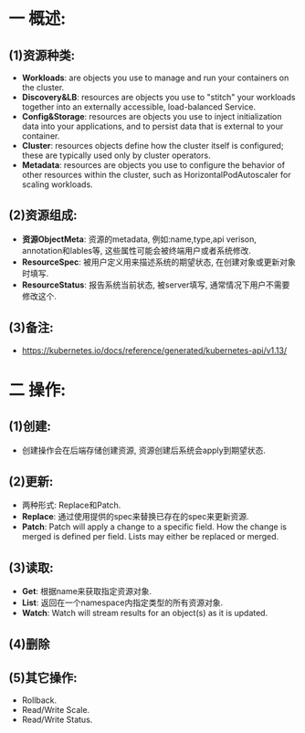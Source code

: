 # 一 概述:
## (1)资源种类:
- **Workloads**: are objects you use to manage and run your containers on the cluster.
- **Discovery&LB**: resources are objects you use to "stitch" your workloads together into an externally accessible, load-balanced Service.
- **Config&Storage**: resources are objects you use to inject initialization data into your applications, and to persist data that is external to your container.
- **Cluster**: resources objects define how the cluster itself is configured; these are typically used only by cluster operators.
- **Metadata**: resources are objects you use to configure the behavior of other resources within the cluster, such as HorizontalPodAutoscaler for scaling workloads.

## (2)资源组成:
- **资源ObjectMeta**: 资源的metadata, 例如:name,type,api verison, annotation和lables等, 这些属性可能会被终端用户或者系统修改.
- **ResourceSpec**: 被用户定义用来描述系统的期望状态, 在创建对象或更新对象时填写.
- **ResourceStatus**: 报告系统当前状态, 被server填写, 通常情况下用户不需要修改这个.

## (3)备注:
- https://kubernetes.io/docs/reference/generated/kubernetes-api/v1.13/

# 二 操作:
## (1)创建:
- 创建操作会在后端存储创建资源, 资源创建后系统会apply到期望状态.

## (2)更新:
- 两种形式: Replace和Patch.
- **Replace**: 通过使用提供的spec来替换已存在的spec来更新资源.
- **Patch**: Patch will apply a change to a specific field. How the change is merged is defined per field. Lists may either be replaced or merged.

## (3)读取:
- **Get**: 根据name来获取指定资源对象.
- **List**: 返回在一个namespace内指定类型的所有资源对象.
- **Watch**: Watch will stream results for an object(s) as it is updated.

## (4)删除

## (5)其它操作:
- Rollback.
- Read/Write Scale.
- Read/Write Status.
